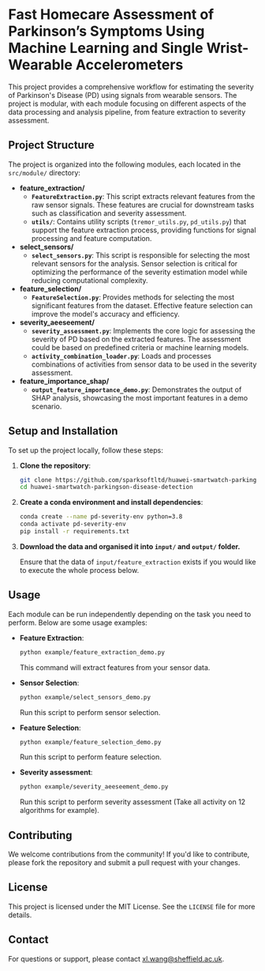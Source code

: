 # Fast Homecare Assessment of Parkinson’s Symptoms Using Machine Learning and Single Wrist-Wearable Accelerometers

This project provides a comprehensive workflow for estimating the severity of Parkinson's Disease (PD) using signals from wearable sensors. The project is modular, with each module focusing on different aspects of the data processing and analysis pipeline, from feature extraction to severity assessment.

## Project Structure

The project is organized into the following modules, each located in the `src/module/` directory:

- **feature_extraction/**
  - **`FeatureExtraction.py`**: This script extracts relevant features from the raw sensor signals. These features are crucial for downstream tasks such as classification and severity assessment.
  - **`utils/`**: Contains utility scripts (`tremor_utils.py`, `pd_utils.py`) that support the feature extraction process, providing functions for signal processing and feature computation.
- **select_sensors/**
  - **`select_sensors.py`**: This script is responsible for selecting the most relevant sensors for the analysis. Sensor selection is critical for optimizing the performance of the severity estimation model while reducing computational complexity.
- **feature_selection/**
  - **`FeatureSelection.py`**: Provides methods for selecting the most significant features from the dataset. Effective feature selection can improve the model's accuracy and efficiency.
- **severity_aeeseement/**
  - **`severity_assessment.py`**: Implements the core logic for assessing the severity of PD based on the extracted features. The assessment could be based on predefined criteria or machine learning models.
  - **`activity_combination_loader.py`**: Loads and processes combinations of activities from sensor data to be used in the severity assessment.
- **feature_importance_shap/**
  - **`output_feature_importance_demo.py`**: Demonstrates the output of SHAP analysis, showcasing the most important features in a demo scenario.

## Setup and Installation

To set up the project locally, follow these steps:

1. **Clone the repository**:
   ```bash
   git clone https://github.com/sparksoftltd/huawei-smartwatch-parkingson-disease-detection.git
   cd huawei-smartwatch-parkingson-disease-detection
   ```

2. **Create a conda environment and install dependencies**:
   
   ```bash
   conda create --name pd-severity-env python=3.8
   conda activate pd-severity-env
   pip install -r requirements.txt

3. **Download the data and organised it into `input/` and `output/` folder.**
   
   Ensure that the data of `input/feature_extraction` exists if you would like to execute the whole process below.




## Usage

Each module can be run independently depending on the task you need to perform. Below are some usage examples:

- **Feature Extraction**:

  ```bash
  python example/feature_extraction_demo.py
  ```
  This command will extract features from your sensor data.


- **Sensor Selection**:

  ```bash
  python example/select_sensors_demo.py
  ```

  Run this script to perform sensor selection.


- **Feature Selection**:

  ```bash
  python example/feature_selection_demo.py
  ```

  Run this script to perform feature selection.


- **Severity assessment**:

  ```bash
  python example/severity_aeeseement_demo.py
  ```

  Run this script to perform severity assessment (Take all activity on 12 algorithms for example).



## Contributing

We welcome contributions from the community! If you'd like to contribute, please fork the repository and submit a pull request with your changes.

## License

This project is licensed under the MIT License. See the `LICENSE` file for more details.

## Contact

For questions or support, please contact [xl.wang@sheffield.ac.uk](mailto:your-email@example.com).
